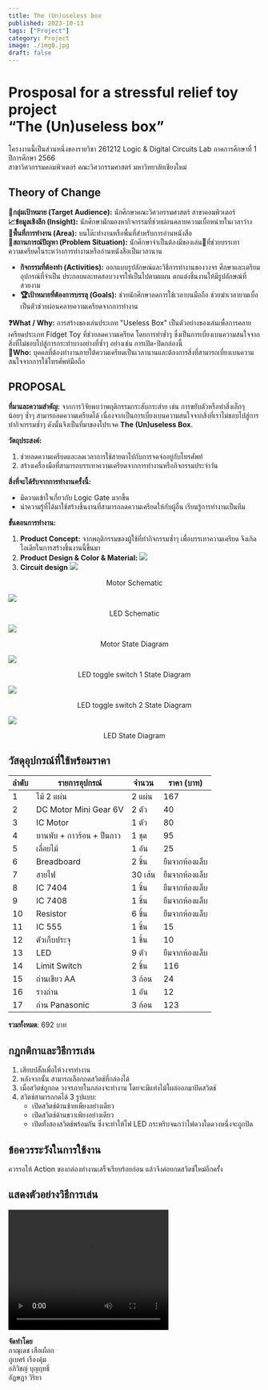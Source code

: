 ```yaml
---
title: The (Un)useless box
published: 2023-10-13
tags: ["Project"]
category: Project
image: ./img0.jpg
draft: false
---
```


# Prosposal for a stressful relief toy project <br/> “The (Un)useless box”

โครงงานนี้เป็นส่วนหนึ่งของรายวิชา 261212 Logic & Digital Circuits Lab ภาคการศึกษาที่ 1 ปีการศึกษา 2566\
สาขาวิศวกรรมคอมพิวเตอร์ คณะวิศวกรรมศาสตร์ มหาวิทยาลัยเชียงใหม่

## Theory of Change
**🎯กลุ่มเป้าหมาย (Target Audience):**
นักศึกษาคณะวิศวกรรมศาสตร์ สาขาคอมพิวเตอร์\
**📈ข้อมูลเชิงลึก (Insight):**
นักศึกษามักมองหากิจกรรมที่ช่วยผ่อนคลายความเบื่อหน่ายในเวลาว่าง\
**📍พื้นที่การทำงาน (Area):**
บนโต๊ะทำงานหรือพื้นที่สำหรับการอ่านหนังสือ\
**🚨สถานการณ์ปัญหา (Problem Situation):**
นักศึกษาจำเป็นต้องมีของเล่น🎯ที่ช่วยบรรเทาความเครียดในระหว่างการทำงานหรืออ่านหนังสือเป็นเวลานาน
  * **กิจกรรมที่ต้องทำ (Activities):**
ออกแบบรูปลักษณ์และวิธีการทำงานของวงจร
ศึกษาและเตรียมอุปกรณ์ที่จำเป็น
ประกอบและทดสอบวงจรให้เป็นไปตามแผน
ตกแต่งชิ้นงานให้มีรูปลักษณ์ที่สวยงาม
  * **🏆เป้าหมายที่ต้องการบรรลุ (Goals):**
ช่วยนักศึกษาลดการใช้เวลาบนมือถือ
ช่วยฆ่าเวลายามเบื่อ
เป็นตัวช่วยผ่อนคลายความเครียดจากการทำงาน

**❓What / Why:**
การสร้างของเล่นประเภท "Useless Box" เป็นตัวอย่างของเล่นเพื่อการคลายเครียดประเภท Fidget Toy ที่ช่วยลดความเครียด โดยการทำซ้ำๆ ซึ่งเป็นการเบี่ยงเบนความสนใจจากสิ่งที่ไม่ชอบไปสู่การกระทำบางอย่างที่ซ้ำๆ อย่างเช่น การเปิด-ปิดกล่องนี้\
**👤Who:**
บุคคลที่ต้องทำงานภายใต้ความเครียดเป็นเวลานานและต้องการสิ่งที่สามารถเบี่ยงเบนความสนใจจากการใช้โทรศัพท์มือถือ

## PROPOSAL
**ที่มาและความสำคัญ:**
จากการวิจัยพบว่าพฤติกรรมกระสับกระส่าย เช่น การขยับตัวหรือทำสิ่งเล็กๆ น้อยๆ ซ้ำๆ สามารถลดความเครียดได้ เนื่องจากเป็นการเบี่ยงเบนความสนใจจากสิ่งที่เราไม่ชอบไปสู่การทำกิจกรรมซ้ำๆ ดังนั้นจึงเป็นที่มาของโปรเจค **The (Un)useless Box**.

**วัตถุประสงค์:**
  1. ช่วยลดความเครียดและลดเวลาการใช้สายตาไปกับการจดจ่ออยู่กับโทรศัพท์
  2. สร้างเครื่องมือที่สามารถบรรเทาความเครียดจากการทำงานหรือกิจกรรมประจำวัน

**สิ่งที่จะได้รับจากการทำงานครั้งนี้:**
  * มีความเข้าใจเกี่ยวกับ Logic Gate มากขึ้น
  * นำความรู้ที่ได้มาใช้สร้างชิ้นงานที่สามารถลดความเครียดให้กับผู้อื่น
เรียนรู้การทำงานเป็นทีม

**ขั้นตอนการทำงาน:**
  1. **Product Concept:**
จากพฤติกรรมของผู้ใช้ที่ทำกิจกรรมซ้ำๆ เพื่อบรรเทาความเครียด จึงเกิดไอเดียในการสร้างชิ้นงานนี้ขึ้นมา
  2. **Product Design & Color & Material:**
  ![](./img1.png)
  3. **Circuit design**
  ![](./img2.png)
  <center>Motor Schematic</center>

  ![](./img3.png)
  <center>LED Schematic</center>

  ![](./img4.png)
  <center>Motor State Diagram</center>

  ![](./img5.png)
  <center>LED toggle switch 1 State Diagram</center>

  ![](./img6.png)
  <center>LED toggle switch 2 State Diagram</center>

  ![](./img7.png)
  <center>LED State Diagram</center>

## วัสดุอุปกรณ์ที่ใช้พร้อมราคา
| ลำดับ | รายการอุปกรณ์              | จำนวน         | ราคา (บาท)     |
|-------|-----------------------------|---------------|----------------|
| 1     | ไม้ 2 แผ่น                  | 2 แผ่น        | 167            |
| 2     | DC Motor Mini Gear 6V        | 2 ตัว          | 40             |
| 3     | IC Motor                     | 1 ตัว          | 80             |
| 4     | บานพับ + กาวร้อน + ปืนกาว  | 1 ชุด          | 95             |
| 5     | เลื่อยไม้                    | 1 อัน          | 25             |
| 6     | Breadboard                   | 2 ชิ้น         | ยืมจากห้องแล็บ |
| 7     | สายไฟ                       | 30 เส้น        | ยืมจากห้องแล็บ |
| 8     | IC 7404                      | 1 ชิ้น         | ยืมจากห้องแล็บ |
| 9     | IC 7408                      | 1 ชิ้น         | ยืมจากห้องแล็บ |
| 10    | Resistor                     | 6 ชิ้น         | ยืมจากห้องแล็บ |
| 11    | IC 555                       | 1 ชิ้น         | 15             |
| 12    | ตัวเก็บประจุ                 | 1 ชิ้น         | 10             |
| 13    | LED                          | 9 ตัว          | ยืมจากห้องแล็บ |
| 14    | Limit Switch                 | 2 ชิ้น         | 116            |
| 15    | ถ่านเขียว AA                | 3 ก้อน         | 24             |
| 16    | รางถ่าน                     | 1 อัน          | 12             |
| 17    | ถ่าน Panasonic              | 3 ก้อน         | 123            |

**รวมทั้งหมด**: 692 บาท

## กฎกติกาและวิธีการเล่น
1. เสียบปลั๊กเพื่อให้วงจรทำงาน
2. หลังจากนั้น สามารถเลือกกดสวิตช์ที่กล่องได้
3. เมื่อสวิตช์ถูกกด วงจรภายในกล่องจะทำงาน โดยจะมีแท่งไม้โผล่ออกมาปิดสวิตช์
4. สวิตช์สามารถกดได้ 3 รูปแบบ:
   * เปิดสวิตช์ด้านซ้ายเพียงอย่างเดียว
   * เปิดสวิตช์ด้านขวาเพียงอย่างเดียว
   * เปิดทั้งสองสวิตช์พร้อมกัน ซึ่งจะทำให้ไฟ LED กระพริบจนกว่าไฟดวงใดดวงหนึ่งจะถูกปิด

## ข้อควรระวังในการใช้งาน
ควรรอให้ Action ของกล่องทำงานเสร็จเรียบร้อยก่อน แล้วจึงค่อยกดสวิตช์ใหม่อีกครั้ง

## แสดงตัวอย่างวิธีการเล่น
<video width="320" height="240" controls>
  <source src="./video.mp4" type="video/mp4">
</video>

**จัดทำโดย**\
ภาณุเดช เสือเผือก\
ภูเบศร์ เรืองคุ้ม\
อภิวิชญ์ บุญฤทธิ์\
อัฎษฎา วิริยา
